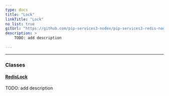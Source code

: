 ```yaml
---
type: docs
title: "Lock"
linkTitle: "Lock"
no_list: true
gitUrl: "https://github.com/pip-services3-nodex/pip-services3-redis-nodex"
description: >
    TODO: add description
    
---
```

---

<div class="module-body"> 

### Classes

#### [RedisLock](redis_lock)
TODO: add description

</div>
